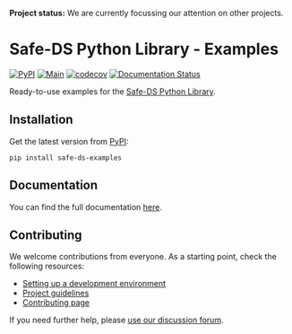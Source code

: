 **Project status:** We are currently focussing our attention on other projects.

# Safe-DS Python Library - Examples

[![PyPI](https://img.shields.io/pypi/v/safe-ds-examples)](https://pypi.org/project/safe-ds-examples)
[![Main](https://github.com/Safe-DS/Library-Examples/actions/workflows/main.yml/badge.svg)](https://github.com/Safe-DS/Library-Examples/actions/workflows/main.yml)
[![codecov](https://codecov.io/gh/Safe-DS/Library-Examples/branch/main/graph/badge.svg?token=X5CU9V952H)](https://codecov.io/gh/Safe-DS/Library-Examples)
[![Documentation Status](https://readthedocs.org/projects/stdlib-examples/badge/?version=stable)](https://library-examples.safeds.com)

Ready-to-use examples for the [Safe-DS Python Library](https://github.com/Safe-DS/Library).

## Installation

Get the latest version from [PyPI](https://pypi.org/project/safe-ds-examples):

```shell
pip install safe-ds-examples
```

## Documentation

You can find the full documentation [here](https://library-examples.safeds.com).

## Contributing

We welcome contributions from everyone. As a starting point, check the following resources:

* [Setting up a development environment](https://library-examples.safeds.com/en/latest/development/environment/)
* [Project guidelines](https://library-examples.safeds.com/en/latest/development/project_guidelines/)
* [Contributing page](https://github.com/Safe-DS/Library-Examples/contribute)

If you need further help, please [use our discussion forum][forum].

[forum]: https://github.com/orgs/Safe-DS/discussions
